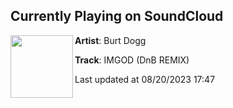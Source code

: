 ## Currently Playing on SoundCloud

[<img align="left" width="100" src="https://i1.sndcdn.com/artworks-v3o4qKsK23n6CXW8-wsEFyw-t500x500.jpg">](https://soundcloud.com/lilburtdogg/imgod-dnb-remix)

**Artist**: Burt Dogg 

**Track**: IMGOD (DnB REMIX)

Last updated at 08/20/2023 17:47
